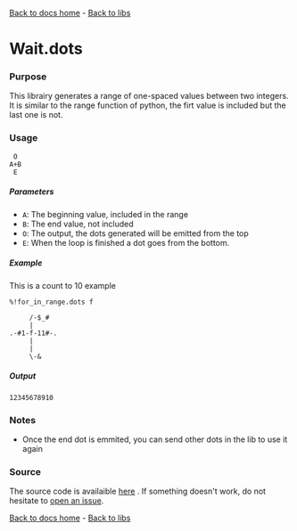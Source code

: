 [Back to docs home](../../index.md) - [Back to libs](index.md#loops)
# Wait.dots

### Purpose
This librairy generates a range of one-spaced values between two integers. It is similar to the range function of python, the firt value is included but the last one is not.

### Usage
    
     O
    A+B
     E

##### Parameters
- `A`: The beginning value, included in the range 
- `B`: The end value, not included  
- `O`: The output, the dots generated will be emitted from the top
- `E`: When the loop is finished a dot goes from the bottom.

##### Example

This is a count to 10 example

    %!for_in_range.dots f

         /-$_#
         |
    .-#1-f-11#-.
         |  
         |
         \-&

##### Output

    12345678910 

### Notes
- Once the end dot is emmited, you can send other dots in the lib to use it again

### Source 
The source code is availaible [here](https://github.com/ddorn/asciidots/blob/master/libs/for_in_range.dots)
. If something doesn't work, do not hesitate to [open an issue](https://github.com/ddorn/asciidots/issues/new?title=Bug%20in%20for_in_range%20librairy:%20).

[Back to docs home](../../index.md) - [Back to libs](index.md#loops)
